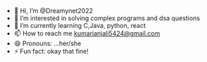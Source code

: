 - 👋 Hi, I’m @Dreamynet2022
- 👀 I’m interested in solving complex programs and dsa questions
- 🌱 I’m currently learning C,Java, python, react
- 📫 How to reach me kumarianjali5424@gmail.com
- 😄 Pronouns: ...her/she
- ⚡ Fun fact: okay that fine!

<!---
Dreamynet2022/Dreamynet2022 is a ✨ special ✨ repository because its `README.md` (this file) appears on your GitHub profile.
You can click the Preview link to take a look at your changes.
--->
